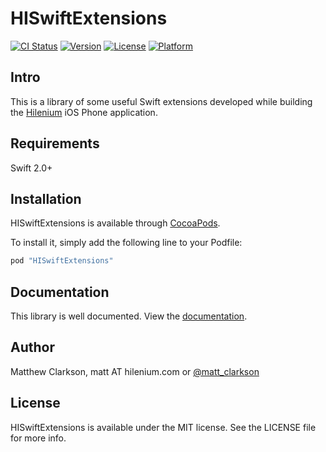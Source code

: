 # HISwiftExtensions

[![CI Status](http://img.shields.io/travis/hilenium/HISwiftExtensions.svg?style=flat)](https://travis-ci.org/hilenium/HISwiftExtensions)
[![Version](https://img.shields.io/cocoapods/v/HISwiftExtensions.svg?style=flat)](http://cocoapods.org/pods/HISwiftExtensions)
[![License](https://img.shields.io/cocoapods/l/HISwiftExtensions.svg?style=flat)](http://cocoapods.org/pods/HISwiftExtensions)
[![Platform](https://img.shields.io/cocoapods/p/HISwiftExtensions.svg?style=flat)](http://cocoapods.org/pods/HISwiftExtensions)

## Intro

This is a library of some useful Swift extensions developed while building the [Hilenium](http://hilenium.com) iOS Phone application.

## Requirements

Swift 2.0+

## Installation

HISwiftExtensions is available through [CocoaPods](http://cocoapods.org).

To install it, simply add the following line to your Podfile:

```ruby
pod "HISwiftExtensions"
```

## Documentation

This library is well documented. View the [documentation](https://hilenium.github.io/HISwiftExtensions/).

## Author

Matthew Clarkson, matt AT hilenium.com or [@matt_clarkson](https://twitter.com/matt_clarkson)

## License

HISwiftExtensions is available under the MIT license. See the LICENSE file for more info.
